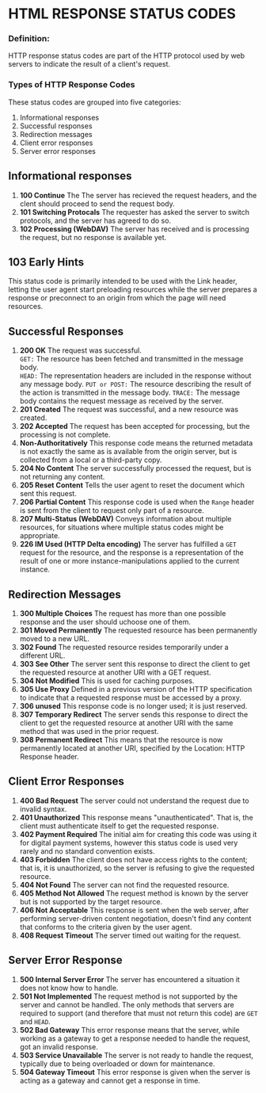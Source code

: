 # HTML RESPONSE STATUS CODES
### Definition:  
HTTP response status codes are part of the HTTP protocol used by web servers to indicate the result of a client's request. 

### Types of HTTP Response Codes
These status codes are grouped into five categories:  
1. Informational responses
1. Successful responses
1. Redirection messages
1. Client error responses
1. Server error responses  

## Informational responses
1. __100 Continue__
The The server has recieved the request headers, and the clent should proceed to send the request body.
2. __101 Switching Protocals__
The requester has asked the server to switch protocols, and the server has agreed to do so.
3. __102 Processing (WebDAV)__ 
The server has received and is processing the request, but no response is available yet.

## __103 Early Hints__
This status code is primarily intended to be used with the Link header, letting the user agent start preloading resources while the server prepares a response or preconnect to an origin from which the page will need resources.

## Successful Responses
1. __200 OK__
The request was successful.  
```GET:``` The resource has been fetched and transmitted in the message body.  
```HEAD:``` The representation headers are included in the response without any message body.
```PUT or POST:``` The resource describing the result of the action is transmitted in the message body.
```TRACE:``` The message body contains the request message as received by the server.
2. __201 Created__
The request was successful, and a new resource was created.
3. __202 Accepted__
The request has been accepted for processing, but the processing is not complete.
4. __Non-Authoritatively__
This response code means the returned metadata is not exactly the same as is available from the origin server, but is collected from a local or a third-party copy.
5. __204 No Content__
The server successfully processed the request, but is not returning any content.
6. __205 Reset Content__
Tells the user agent to reset the document which sent this request.
7. __206 Partial Content__
This response code is used when the ```Range``` header is sent from the client to request only part of a resource.
8. __207 Multi-Status (WebDAV)__
Conveys information about multiple resources, for situations where multiple status codes might be appropriate.
9. __226 IM Used (HTTP Delta encoding)__
The server has fulfilled a ```GET``` request for the resource, and the response is a representation of the result of one or more instance-manipulations applied to the current instance.

## Redirection Messages
1. __300 Multiple Choices__
The request has more than one possible response and the user should uchoose one of them.
2. __301 Moved Permanently__
The requested resource has been permanently moved to a new URL.
3. __302 Found__
The requested resource resides temporarily under a different URL.
4. __303 See Other__
The server sent this response to direct the client to get the requested resource at another URI with a GET request.
5. __304 Not Modified__
This is used for caching purposes.
6. __305 Use Proxy__
Defined in a previous version of the HTTP specification to indicate that a requested response must be accessed by a proxy.
7. __306 unused__
This response code is no longer used; it is just reserved.
8. __307 Temporary Redirect__
The server sends this response to direct the client to get the requested resource at another URI with the same method that was used in the prior request.
9. __308 Permanent Redirect__
This means that the resource is now permanently located at another URI, specified by the Location: HTTP Response header.

## Client Error Responses
1. __400 Bad Request__
The server could not understand the request due to invalid syntax.
2. __401 Unauthorized__
This response means "unauthenticated". That is, the client must authenticate itself to get the requested response.
3. __402 Payment Required__
The initial aim for creating this code was using it for digital payment systems, however this status code is used very rarely and no standard convention exists.
4. __403 Forbidden__
The client does not have access rights to the content; that is, it is unauthorized, so the server is refusing to give the requested resource.
5. __404 Not Found__
The server can not find the requested resource.
6. __405 Method Not Allowed__
The request method is known by the server but is not supported by the target resource.
7. __406 Not Acceptable__
This response is sent when the web server, after performing server-driven content negotiation, doesn't find any content that conforms to the criteria given by the user agent.
8. __408 Request Timeout__
The server timed out waiting for the request.

## Server Error Response
1. __500 Internal Server Error__
The server has encountered a situation it does not know how to handle.
2. __501 Not Implemented__
The request method is not supported by the server and cannot be handled. The only methods that servers are required to support (and therefore that must not return this code) are ```GET``` and ```HEAD```.
3. __502 Bad Gateway__
This error response means that the server, while working as a gateway to get a response needed to handle the request, got an invalid response.
4. __503 Service Unavailable__
The server is not ready to handle the request, typically due to being overloaded or down for maintenance.
5. __504 Gateway Timeout__
This error response is given when the server is acting as a gateway and cannot get a response in time.